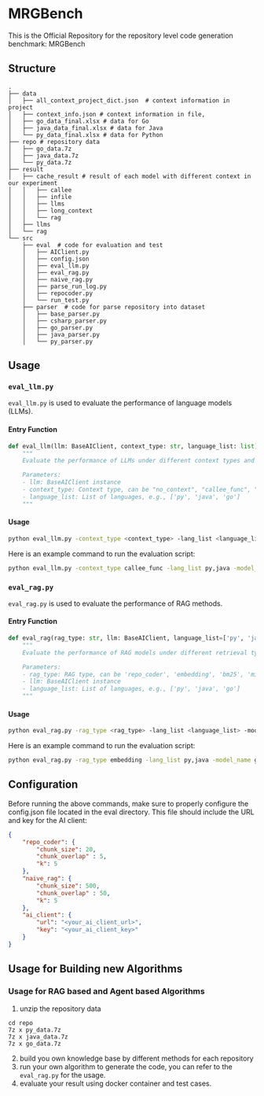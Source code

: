 # MRGBench
This is the Official Repository for the repository level code generation benchmark: MRGBench

## Structure
```
.
├── data
│   ├── all_context_project_dict.json  # context information in project
│   ├── context_info.json # context information in file, 
│   ├── go_data_final.xlsx # data for Go
│   ├── java_data_final.xlsx # data for Java
│   └── py_data_final.xlsx # data for Python
├── repo # repository data
│   ├── go_data.7z
│   ├── java_data.7z
│   └── py_data.7z
├── result 
│   ├── cache_result # result of each model with different context in our experiment
│   │   ├── callee
│   │   ├── infile
│   │   ├── llms
│   │   ├── long_context
│   │   └── rag
│   ├── llms 
│   └── rag
└── src
    ├── eval  # code for evaluation and test 
    │   ├── AIClient.py
    │   ├── config.json
    │   ├── eval_llm.py
    │   ├── eval_rag.py
    │   ├── naive_rag.py
    │   ├── parse_run_log.py
    │   ├── repocoder.py
    │   └── run_test.py
    ├── parser  # code for parse repository into dataset
    │   ├── base_parser.py
    │   ├── csharp_parser.py
    │   ├── go_parser.py
    │   ├── java_parser.py
    │   └── py_parser.py
```

## Usage

### `eval_llm.py`

`eval_llm.py` is used to evaluate the performance of language models (LLMs).

#### Entry Function

```python
def eval_llm(llm: BaseAIClient, context_type: str, language_list: list):
    """
    Evaluate the performance of LLMs under different context types and languages.

    Parameters:
    - llm: BaseAIClient instance
    - context_type: Context type, can be "no_context", "callee_func", "callee_sig", "in_file", "project"
    - language_list: List of languages, e.g., ['py', 'java', 'go']
    """
```

#### Usage
```bash
python eval_llm.py -context_type <context_type> -lang_list <language_list> -model_name <model_name>
```
Here is an example command to run the evaluation script:
```bash
python eval_llm.py -context_type callee_func -lang_list py,java -model_name gpt-3.5-turbo
```
### `eval_rag.py`
`eval_rag.py` is used to evaluate the performance of RAG methods.
#### Entry Function
```python
def eval_rag(rag_type: str, llm: BaseAIClient, language_list=['py', 'java', 'go']):
    """
    Evaluate the performance of RAG models under different retrieval types and languages.

    Parameters:
    - rag_type: RAG type, can be 'repo_coder', 'embedding', 'bm25', 'mix'
    - llm: BaseAIClient instance
    - language_list: List of languages, e.g., ['py', 'java', 'go']
    """
```
#### Usage
```bash
python eval_rag.py -rag_type <rag_type> -lang_list <language_list> -model_name <model_name>
```
Here is an example command to run the evaluation script:
```bash
python eval_rag.py -rag_type embedding -lang_list py,java -model_name gpt-3.5-turbo
```
## Configuration
Before running the above commands, make sure to properly configure the config.json file located in the eval directory. This file should include the URL and key for the AI client:
```json
{
    "repo_coder": {
        "chunk_size": 20,
        "chunk_overlap" : 5,
        "k": 5
    },
    "naive_rag": {
        "chunk_size": 500,
        "chunk_overlap" : 50,
        "k": 5
    },
    "ai_client": {
        "url": "<your_ai_client_url>",
        "key": "<your_ai_client_key>"
    }
}
```

## Usage for Building new Algorithms
### Usage for RAG based and Agent based Algorithms
1. unzip the repository data
```
cd repo
7z x py_data.7z
7z x java_data.7z
7z x go_data.7z
```
2. build you own knowledge base by different methods for each repository
3. run your own algorithm to generate the code, you can refer to the `eval_rag.py` for the usage.
4. evaluate your result using docker container and test cases.
